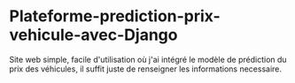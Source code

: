 # Plateforme-prediction-prix-vehicule-avec-Django
Site web simple, facile d'utilisation où j'ai intégré le modèle de prédiction du prix des véhicules, il suffit juste de renseigner les informations necessaire.
